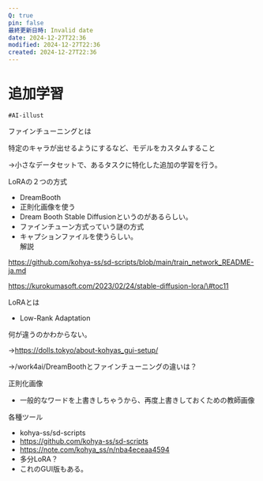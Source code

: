 ```yaml
---
Q: true
pin: false
最終更新日時: Invalid date
date: 2024-12-27T22:36
modified: 2024-12-27T22:36
created: 2024-12-27T22:36
---
```

# 追加学習

`#AI-illust`

ファインチューニングとは

特定のキャラが出せるようにするなど、モデルをカスタムすること

→小さなデータセットで、あるタスクに特化した追加の学習を行う。

LoRAの２つの方式

- DreamBooth  
- 正則化画像を使う  
- Dream Booth Stable Diffusionというのがあるらしい。  
- ファインチューン方式っていう謎の方式  
- キャプションファイルを使うらしい。  
解説  

https://github.com/kohya-ss/sd-scripts/blob/main/train_network_README-ja.md

https://kurokumasoft.com/2023/02/24/stable-diffusion-lora/\#toc11

LoRAとは

- Low-Rank Adaptation

何が違うのかわからない。

→https://dolls.tokyo/about-kohyas_gui-setup/

→/work4ai/DreamBoothとファインチューニングの違いは？

正則化画像

- 一般的なワードを上書きしちゃうから、再度上書きしておくための教師画像

各種ツール

- kohya-ss/sd-scripts  
- https://github.com/kohya-ss/sd-scripts  
- https://note.com/kohya_ss/n/nba4eceaa4594  
- 多分LoRA？  
- これのGUI版もある。